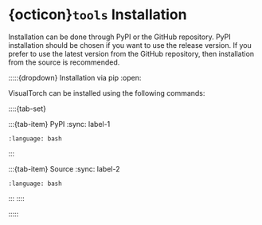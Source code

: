 # {octicon}`tools` Installation

Installation can be done through PyPI or the GitHub repository. PyPI installation should be chosen if you want to use the release version. If you prefer to use the latest version from the GitHub repository, then installation from the source is recommended.

:::::{dropdown} Installation via pip
:open:

VisualTorch can be installed using the following commands:

::::{tab-set}

:::{tab-item} PyPI
:sync: label-1

```{literalinclude} ../../snippets/install/pypi.txt
:language: bash
```

:::

:::{tab-item} Source
:sync: label-2

```{literalinclude} ../../snippets/install/source.txt
:language: bash
```

:::
::::

:::::
